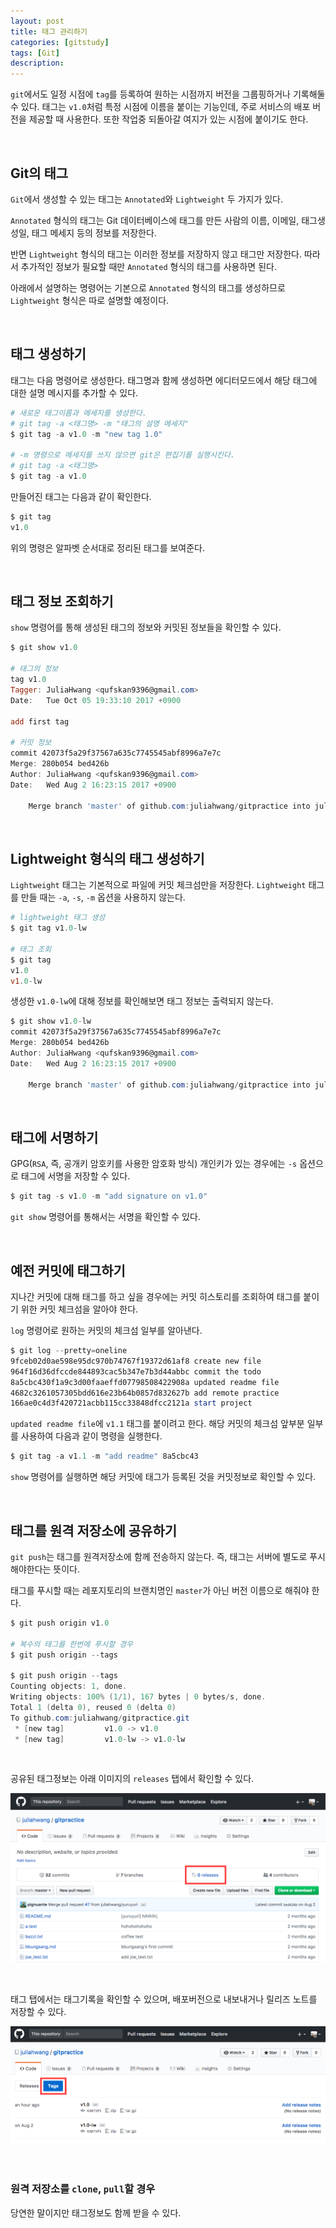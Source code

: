 ```yaml
---
layout: post
title: 태그 관리하기
categories: [gitstudy]
tags: [Git]
description:
---
```


`git`에서도 일정 시점에 `tag`를 등록하여 원하는 시점까지 버전을 그룹핑하거나 기록해둘 수 있다. 태그는 `v1.0`처럼 특정 시점에 이름을 붙이는 기능인데, 주로 서비스의 배포 버전을 제공할 때 사용한다. 또한 작업중 되돌아갈 여지가 있는 시점에 붙이기도 한다. 

<br>

## Git의 태그

`Git`에서 생성할 수 있는 태그는 `Annotated`와 `Lightweight` 두 가지가 있다. 

`Annotated` 형식의 태그는 Git 데이터베이스에 태그를 만든 사람의 이름, 이메일, 태그생성일, 태그 메세지 등의 정보를 저장한다. 

반면 `Lightweight` 형식의 태그는 이러한 정보를 저장하지 않고 태그만 저장한다. 따라서 추가적인 정보가 필요할 때만 `Annotated` 형식의 태그를 사용하면 된다. 

아래에서 설명하는 명령어는 기본으로  `Annotated` 형식의 태그를 생성하므로 `Lightweight` 형식은 따로 설명할 예정이다.

<br>

## 태그 생성하기 

태그는 다음 명령어로 생성한다. 태그명과 함께 생성하면 에디터모드에서 해당 태그에 대한 설명 메시지를 추가할 수 있다.

```powershell
# 새로운 태그이름과 메세지를 생성한다.
# git tag -a <태그명> -m "태그의 설명 메세지"
$ git tag -a v1.0 -m "new tag 1.0"

# -m 명령으로 메세지를 쓰지 않으면 git은 편집기를 실행시킨다. 
# git tag -a <태그명>
$ git tag -a v1.0
```

만들어진 태그는 다음과 같이 확인한다.

```powershell
$ git tag
v1.0
```

위의 명령은 알파벳 순서대로 정리된 태그를 보여준다. 

<br>

## 태그 정보 조회하기 

`show` 명령어를 통해 생성된 태그의 정보와 커밋된 정보들을 확인할 수 있다. 

```powershell
$ git show v1.0

# 태그의 정보 
tag v1.0
Tagger: JuliaHwang <qufskan9396@gmail.com>
Date:   Tue Oct 05 19:33:10 2017 +0900

add first tag

# 커밋 정보
commit 42073f5a29f37567a635c7745545abf8996a7e7c
Merge: 280b054 bed426b
Author: JuliaHwang <qufskan9396@gmail.com>
Date:   Wed Aug 2 16:23:15 2017 +0900

    Merge branch 'master' of github.com:juliahwang/gitpractice into julia
```

<br>

## Lightweight 형식의 태그 생성하기

`Lightweight` 태그는 기본적으로 파일에 커밋 체크섬만을 저장한다. `Lightweight` 태그를 만들 때는 `-a`, `-s`, `-m` 옵션을 사용하지 않는다.

```powershell
# lightweight 태그 생성
$ git tag v1.0-lw

# 태그 조회
$ git tag
v1.0
v1.0-lw
```

생성한 `v1.0-lw`에 대해 정보를 확인해보면 태그 정보는 출력되지 않는다.

```powershell
$ git show v1.0-lw
commit 42073f5a29f37567a635c7745545abf8996a7e7c
Merge: 280b054 bed426b
Author: JuliaHwang <qufskan9396@gmail.com>
Date:   Wed Aug 2 16:23:15 2017 +0900

    Merge branch 'master' of github.com:juliahwang/gitpractice into julia
```

<br>

## 태그에 서명하기

GPG(`RSA`, 즉, 공개키 암호키를 사용한 암호화 방식) 개인키가 있는 경우에는 `-s` 옵션으로 태그에 서명을 저장할 수 있다. 

```powershell
$ git tag -s v1.0 -m "add signature on v1.0" 
```

`git show` 명령어를 통해서는 서명을 확인할 수 있다.

<br>


## 예전 커밋에 태그하기

지나간 커밋에 대해 태그를 하고 싶을 경우에는 커밋 히스토리를 조회하여 태그를 붙이기 위한 커밋 체크섬을 알아야 한다. 

`log` 명령어로 원하는 커밋의 체크섬 일부를 알아낸다. 


```powershell
$ git log --pretty=oneline
9fceb02d0ae598e95dc970b74767f19372d61af8 create new file
964f16d36dfccde844893cac5b347e7b3d44abbc commit the todo
8a5cbc430f1a9c3d00faaeffd07798508422908a updated readme file
4682c3261057305bdd616e23b64b0857d832627b add remote practice
166ae0c4d3f420721acbb115cc33848dfcc2121a start project
```

`updated readme file`에 `v1.1` 태그를 붙이려고 한다. 해당 커밋의 체크섬 앞부분 일부를 사용하여 다음과 같이 명령을 실행한다.

```powershell
$ git tag -a v1.1 -m "add readme" 8a5cbc43
```

`show` 명령어를 실행하면 해당 커밋에 태그가 등록된 것을 커밋정보로 확인할 수 있다.

<br>

## 태그를 원격 저장소에 공유하기

`git push`는 태그를 원격저장소에 함께 전송하지 않는다. 즉, 태그는 서버에 별도로 푸시해야한다는 뜻이다.  

태그를 푸시할 때는 레포지토리의 브랜치명인 `master`가 아닌 버전 이름으로 해줘야 한다.

```powershell
$ git push origin v1.0

# 복수의 태그를 한번에 푸시할 경우
$ git push origin --tags

$ git push origin --tags
Counting objects: 1, done.
Writing objects: 100% (1/1), 167 bytes | 0 bytes/s, done.
Total 1 (delta 0), reused 0 (delta 0)
To github.com:juliahwang/gitpractice.git
 * [new tag]         v1.0 -> v1.0
 * [new tag]         v1.0-lw -> v1.0-lw
```

<br>

공유된 태그정보는 아래 이미지의 `releases` 탭에서 확인할 수 있다. 

![tag1](https://github.com/juliahwang/juliahwang.github.io/blob/master/_posts/images/2017-10-06/tag1.png?raw=true)

<br>

태그 탭에서는 태그기록을 확인할 수 있으며, 
배포버전으로 내보내거나 릴리즈 노트를 저장할 수 있다. 

![tag2](https://github.com/juliahwang/juliahwang.github.io/blob/master/_posts/images/2017-10-06/tag2.png?raw=true)

<br>

### 원격 저장소를 `clone`, `pull`할 경우 

당연한 말이지만 태그정보도 함께 받을 수 있다.

<br>


